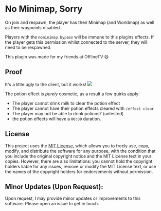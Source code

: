 # No Minimap, Sorry

On join and respawn, the player has their Minimap (and Worldmap) as well as their waypoints disabled.

Players with the `nominimap.bypass` will be immune to this plugins effects. If the player gets this permission whilst connected to the server, they will need to be respawned.

This plugin was made for my friends at OfflineTV 😄

## Proof
It's a little ugly to the client, but it works! 
![](https://cdn.discordapp.com/attachments/1071578610860822539/1134403267909136394/image.png)

The potion effect is *purely* cosmetic, as a result a few quirks apply:
* The player cannot drink milk to clear the potion effect
* The player cannot have their potion effects cleared with `/effect clear`
* The player may not be able to drink potions? (untested)
* the potion effects will have a `00:00` duration. 

## License

This project uses the [MIT License](./LICENSE), which allows you to freely use, copy, modify, and distribute the software for any purpose, with the condition that you include the original copyright notice and the MIT License text in your copies. However, there are also limitations: you cannot hold the copyright holders liable for any issues, remove or modify the MIT License text, or use the names of the copyright holders for endorsements without permission.

## Minor Updates (Upon Request):

Upon request, I may provide minor updates or improvements to this software. Please open an issue to get in touch.